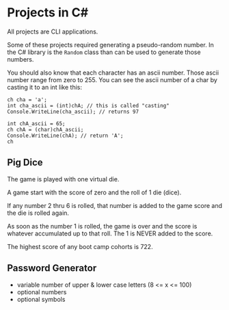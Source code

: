 # Projects in C#

All projects are CLI applications.

Some of these projects required generating a pseudo-random number. In the C# library is the `Random` class
than can be used to generate those numbers.

You should also know that each character has an ascii number. Those ascii number range from zero to 255. 
You can see the ascii number of a char by casting it to an int like this:

```
ch cha = 'a';
int cha_ascii = (int)chA; // this is called "casting"
Console.WriteLine(cha_ascii); // returns 97

int chA_ascii = 65;
ch chA = (char)chA_ascii;
Console.WriteLine(chA); // return 'A';
ch 
```

## Pig Dice

The game is played with one virtual die.

A game start with the score of zero and the roll of 1 die (dice).

If any number 2 thru 6 is rolled, that number is added to the game score and the die is rolled again.

As soon as the number 1 is rolled, the game is over and the score is whatever accumulated up to that roll.
The 1 is NEVER added to the score.

The highest score of any boot camp cohorts is 722.

## Password Generator

- variable number of upper & lower case letters (8 <= x <= 100)
- optional numbers
- optional symbols